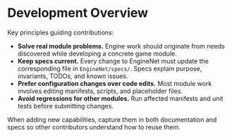 # Development Overview

Key principles guiding contributions:

- **Solve real module problems.** Engine work should originate from needs discovered while developing a concrete game module.
- **Keep specs current.** Every change to EngineNet must update the corresponding file in `EngineNet/specs/`. Specs explain purpose, invariants, TODOs, and known issues.
- **Prefer configuration changes over code edits.** Most module work involves editing manifests, scripts, and placeholder files.
- **Avoid regressions for other modules.** Run affected manifests and unit tests before submitting changes.

When adding new capabilities, capture them in both documentation and specs so other contributors understand how to reuse them.
